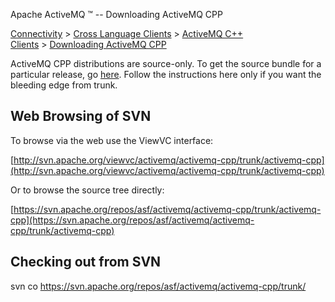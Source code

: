Apache ActiveMQ ™ -- Downloading ActiveMQ CPP 

[Connectivity](connectivity.html) > [Cross Language Clients](cross-language-clients.html) > [ActiveMQ C++ Clients](activemq-c-clients.html) > [Downloading ActiveMQ CPP](downloading-activemq-cpp.html)


ActiveMQ CPP distributions are source-only. To get the source bundle for a particular release, go [here](download.html). Follow the instructions here only if you want the bleeding edge from trunk.

Web Browsing of SVN
-------------------

To browse via the web use the ViewVC interface:

[http://svn.apache.org/viewvc/activemq/activemq-cpp/trunk/activemq-cpp](http://svn.apache.org/viewvc/activemq/activemq-cpp/trunk/activemq-cpp)

Or to browse the source tree directly:

[https://svn.apache.org/repos/asf/activemq/activemq-cpp/trunk/activemq-cpp](https://svn.apache.org/repos/asf/activemq/activemq-cpp/trunk/activemq-cpp)

Checking out from SVN 
----------------------

svn co https://svn.apache.org/repos/asf/activemq/activemq-cpp/trunk/

